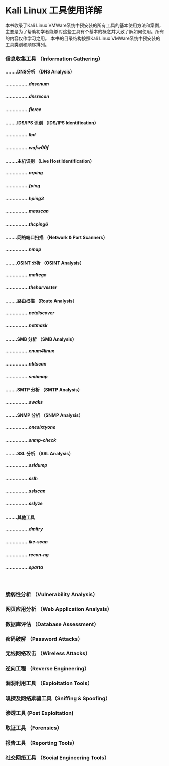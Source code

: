 # Kali Linux 工具使用详解
本书收录了Kali Linux VMWare系统中预安装的所有工具的基本使用方法和案例， 主要是为了帮助初学者能够对这些工具有个基本的概念并大致了解如何使用。所有的内容仅作学习之用。 
本书的目录结构按照Kali Linux VMWare系统中预安装的工具类别和顺序排列。 

### 信息收集工具 （Information Gathering）
#### ........DNS分析 （DNS Analysis）
##### ................dnsenum
##### ................dnsrecon
##### ................fierce
#### ........IDS/IPS 识别 （IDS/IPS Identification）
##### ................lbd
##### ................wafw00f
#### ........主机识别 （Live Host Identification）
##### ................arping
##### ................fping
##### ................hping3
##### ................masscan
##### ................thcping6
#### ........网络端口扫描 （Network & Port Scanners）
##### ................nmap
#### ........OSINT 分析 （OSINT Analysis）
##### ................maltego
##### ................theharvester
#### ........路由扫描 （Route Analysis）
##### ................netdiscover
##### ................netmask
#### ........SMB 分析 （SMB Analysis）
##### ................enum4linux
##### ................nbtscan
##### ................smbmap
#### ........SMTP 分析 （SMTP Analysis）
##### ................swaks
#### ........SNMP 分析 （SNMP Analysis）
##### ................onesixtyone
##### ................snmp-check
#### ........SSL 分析 （SSL Analysis）
##### ................ssldump
##### ................sslh
##### ................sslscan
##### ................sslyze
#### ........其他工具
##### ................dmitry
##### ................ike-scan
##### ................recon-ng
##### ................sparta
&nbsp;
### 脆弱性分析 （Vulnerability Analysis）
### 网页应用分析 （Web Application Analysis）
### 数据库评估 （Database Assessment） 
### 密码破解 （Password Attacks）
### 无线网络攻击 （Wireless Attacks）
### 逆向工程 （Reverse Engineering）
### 漏洞利用工具 （Exploitation Tools）
### 嗅探及网络欺骗工具（Sniffing & Spoofing）
### 渗透工具 (Post Exploitation)
### 取证工具 （Forensics）
### 报告工具 （Reporting Tools）
### 社交网络工具 （Social Engineering Tools）

